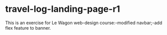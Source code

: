 # travel-log-landing-page-r1
This is an exercise for Le Wagon web-design course:-modified navbar;-add flex feature to banner.

